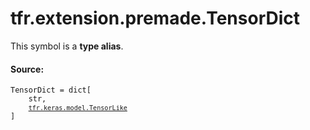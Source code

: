 <div itemscope itemtype="http://developers.google.com/ReferenceObject">
<meta itemprop="name" content="tfr.extension.premade.TensorDict" />
<meta itemprop="path" content="Stable" />
</div>

# tfr.extension.premade.TensorDict

<!-- Insert buttons and diff -->
This symbol is a **type alias**.

#### Source:

<pre class="devsite-click-to-copy prettyprint lang-py tfo-signature-link">
<code>TensorDict = dict[
    str,
    <a href="../../../tfr/keras/model/TensorLike.md"><code>tfr.keras.model.TensorLike</code></a>
]
</code></pre>

<!-- Placeholder for "Used in" -->
